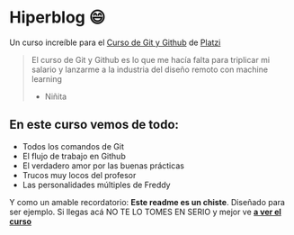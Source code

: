 # Hiperblog 😄
Un curso increíble para el [Curso de Git y Github](http://https://platzi.com/clases/git-github/ "Curso de Git y Github") de [Platzi](http://https://platzi.com/ "Platzi")
>El curso de Git y Github es lo que me hacía falta para triplicar mi salario y lanzarme a la industria del diseño remoto con machine learning
> - Niñita

## En este curso vemos de todo: 
* Todos los comandos de Git
* El flujo de trabajo en Github
* El verdadero amor por las buenas prácticas
* Trucos muy locos del profesor
* Las personalidades múltiples de Freddy

Y como un amable recordatorio: **Este readme es un chiste**. Diseñado para ser ejemplo. Si llegas acá NO TE LO TOMES EN SERIO y mejor ve [**a ver el curso** ](https://platzi.com/clases/git-github/ "a ver el curso ")

